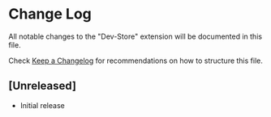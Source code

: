 # Change Log

All notable changes to the "Dev-Store" extension will be documented in this file.

Check [Keep a Changelog](http://keepachangelog.com/) for recommendations on how to structure this file.

## [Unreleased]

- Initial release
